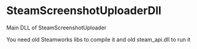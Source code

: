 # SteamScreenshotUploaderDll
Main DLL of SteamScreenshotUploader

You need old Steamworks libs to compile it and old steam_api.dll to run it
